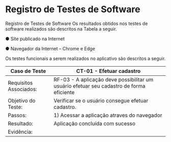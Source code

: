 # Registro de Testes de Software

Registro de Testes de Software
Os resultados obtidos nos testes de software realizados são descritos na Tabela a seguir.

● Site publicado na Internet

● Navegador da Internet – Chrome e Edge

Os testes funcionais a serem realizados no aplicativo são descritos a seguir.

|  **Caso de Teste**  |  **CT-01  - Efetuar cadastro**  |
|--|--|
|Requisitos Associados:  |RF-03 - A aplicação deve possibilitar um usuário efetuar seu cadastro de forma eficiente  | 
|Objetivo do Teste:  | Verificar se o usuário consegue efetuar cadastro.  | 
|Passos:  | 1) Acessar a aplicação atraves do navegador |2) Clicar na imagem usuário  |3)clicar no icone "fazer cadastro" |4) inserir as informações requeridas para  o cadastro| 5) clicar no icone "fazer cadastro |6) visualizar mensagem de exito |
|Resultado:  | Aplicação concluída com sucesso|
|Evidência:  |
